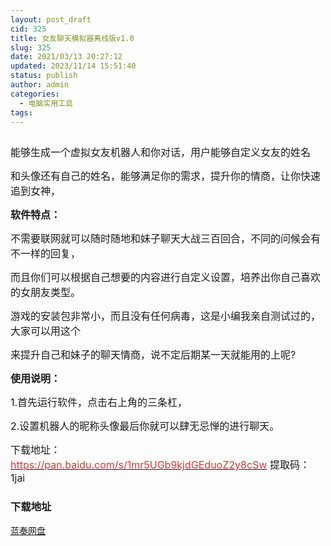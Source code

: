 ```yaml
---
layout: post_draft
cid: 325
title: 女友聊天模拟器离线版v1.0
slug: 325
date: 2021/03/13 20:27:12
updated: 2023/11/14 15:51:40
status: publish
author: admin
categories: 
  - 电脑实用工具
tags: 
---
```



<div alt="潮男心博客 www.cnx0.com" >
				<p>
	<a class="pics" href="/upload/1/888552/images/20210313/20210313141351895189.png" rel="pics"><img src="http://www.aishoujizy.com/upload/1/888552/images/20210313/20210313141351895189.png" class="scrollLoading" data-url="/upload/1/888552/images/20210313/20210313141351895189.png" alt=""></a>  
</p>
<p>
	<span style="font-size:16px;">能够生成一个虚拟女友机器人和你对话，用户能够自定义女友的姓名</span> 
</p>
<p>
	<span style="font-size:16px;">和头像还有自己的姓名，能够满足你的需求，提升你的情商，让你快速追到女神，</span> 
</p>
<p>
	<span style="font-size:16px;"><strong>软件特点：</strong></span> 
</p>
<p>
	<span style="font-size:16px;">不需要联网就可以随时随地和妹子聊天大战三百回合，不同的问候会有不一样的回复，</span> 
</p>
<p>
	<span style="font-size:16px;">而且你们可以根据自己想要的内容进行自定义设置，培养出你自己喜欢的女朋友类型。</span> 
</p>
<p>
	<span style="font-size:16px;">游戏的安装包非常小，而且没有任何病毒，这是小编我亲自测试过的，大家可以用这个</span> 
</p>
<p>
	<span style="font-size:16px;">来提升自己和妹子的聊天情商，说不定后期某一天就能用的上呢?</span><span style="font-size:16px;"></span> 
</p>
<p>
	<span style="font-size:16px;"><strong>使用说明：</strong></span> 
</p>
<p>
	<span style="font-size:16px;">1.首先运行软件，点击右上角的三条杠，</span> 
</p>
<p>
	<span style="font-size:16px;">2.设置机器人的昵称头像最后你就可以肆无忌惮的进行聊天。</span><span style="font-size:16px;"></span> 
</p>
<p>
	<span style="font-size:16px;">下载地址：<a href="https://pan.baidu.com/s/1mr5UGb9kjdGEduoZ2y8cSw" target="_blank"><span style="color:#E53333;">https://pan.baidu.com/s/1mr5UGb9kjdGEduoZ2y8cSw</span></a>&#160;提取码：1jai&#160;<br></span> 
</p>
<div id="fengexuxian"></div>
<div class="page-content-intro main-article"><div class="down-url-wrap"> 
<h3 class="tit">
<i class="ico"></i>下载地址</h3>
<a href="#down" onclick="window.open('https://asj.lanzous.com/iHGTqmvpw2h');return false;" class="sbtn" title=""><i class="ico"></i><i class="line"></i>蓝奏网盘</a> &#160;

</div></div>			</div>
			